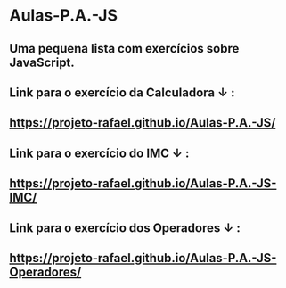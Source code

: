 # Aulas-P.A.-JS
## Uma pequena lista com exercícios sobre JavaScript. 

## Link para o exercício da Calculadora ↓ : 
## https://projeto-rafael.github.io/Aulas-P.A.-JS/

## Link para o exercício do IMC ↓ :
## https://projeto-rafael.github.io/Aulas-P.A.-JS-IMC/

## Link para o exercício dos Operadores ↓ :
## https://projeto-rafael.github.io/Aulas-P.A.-JS-Operadores/
